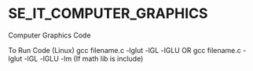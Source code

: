 # SE_IT_COMPUTER_GRAPHICS
Computer Graphics Code

To Run Code (Linux)
gcc filename.c -lglut -lGL -lGLU
OR 
gcc filename.c -lglut -lGL -lGLU -lm (If math lib is include)
